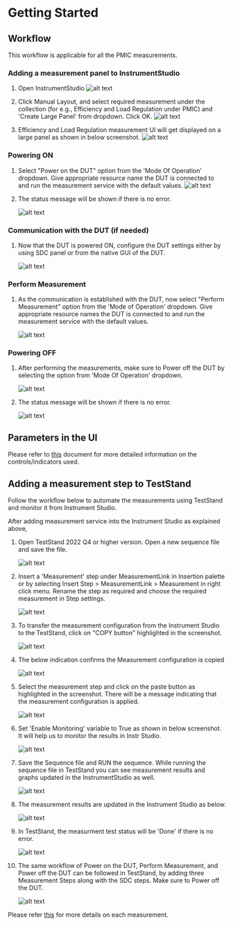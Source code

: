# Getting Started

## Workflow
This workflow is applicable for all the PMIC measurements.

### Adding a measurement panel to InstrumentStudio

1. Open InstrumentStudio
   ![alt text](images/instr-studio-open-is.png)

2. Click Manual Layout, and select required measurement under the collection (for e.g., Efficiency and Load Regulation under PMIC) and 'Create Large Panel' from dropdown. Click OK.
   ![alt text](images/instr-studio-manual-layout.png)

3. Efficiency and Load Regulation measurement UI will get displayed on a large panel as shown in below screenshot.
   ![alt text](images/instr-studio-eff-and-lr-panel.png)

### Powering ON

1. Select "Power on the DUT" option from the 'Mode Of Operation' dropdown. Give appropriate resource name the DUT is connected to and run the measurement service with the default values.
   ![alt text](images/power-on-config.png)

2. The status message will be shown if there is no error. 
   
   ![alt text](images/power-on-status.png)

### Communication with the DUT (if needed)

1. Now that the DUT is powered ON, configure the DUT settings either by using SDC panel or from the native GUI of the DUT.

   ![alt text](images/sdc-panel.png)

### Perform Measurement

1. As the communication is established with the DUT, now select "Perform Measurement" option from the 'Mode of Operation' dropdown. Give appropriate resource names the DUT is connected to and run the measurement service with the default values.
   
   ![alt text](images/perform-meas-efficiency.png)

### Powering OFF

1. After performing the measurements, make sure to Power off the DUT by selecting the option from 'Mode Of Operation' dropdown. 
   
   ![alt text](images/power-off-config.png)

2. The status message will be shown if there is no error. 
   
   ![alt text](images/power-off-status.png)

## Parameters in the UI

Please refer to [this](measurements/common/parameters-def.md) document for more detailed information on the controls/indicators used.

## Adding a  measurement step to TestStand 

Follow the workflow below to automate the measurements using TestStand and monitor it from Instrument Studio.

After adding measurement service into the Instrument Studio as explained above,

1. Open TestStand 2022 Q4 or higher version. Open a new sequence file and save the file. 

   ![alt text](images/teststand-open-seq.png)

2. Insert a 'Measurement' step under MeasurementLink in Insertion palette or by selecting Insert Step > MeasurementLink > Measurement in right click menu.
   Rename the step as required and choose the required measurement in Step settings.

   ![alt text](images/teststand-insert-measlink-step.png)

3. To transfer the measurement configuration from the Instrument Studio to the TestStand, click on "COPY button" highlighted in the screenshot.

   ![alt text](images/instr-studio-copy-meas-config.png)

4. The below indication confirms the Measurement configuration is copied

   ![alt text](images/instr-studio-meas-config-copied.png)

5. Select the measurement step and click on the paste button as highlighted in the screenshot. There will be a message indicating that the measurement configuration is applied.

   ![alt text](images/teststand-paste-config.png)

6. Set 'Enable Monitoring' variable to True as shown in below screenshot. It will help us to monitor the results in Instr Studio.

   ![alt text](images/teststand-enable-monitoring.png)

8. Save the Sequence file and RUN the sequence. While running the sequence file in TestStand you can see measurement results and graphs updated in the InstrumentStudio as well.

   ![alt text](images/teststand-run-seq.png)

9. The measurement results are updated in the Instrument Studio as below.

   ![alt text](images/instr-studio-results-from-ts.png)

10. In TestStand, the measurment test status will be 'Done' if there is no error.

    ![alt text](images/teststand-pass-seq.png)

11. The same workflow of Power on the DUT, Perform Measurement, and Power off the DUT can be followed in TestStand, by adding three Measurement Steps along with the SDC steps. Make sure to Power off the DUT. 

    ![alt text](images/teststand-measlink-steps.png)

Please refer [this](measurements/meas-index.md) for more details on each measurement.
